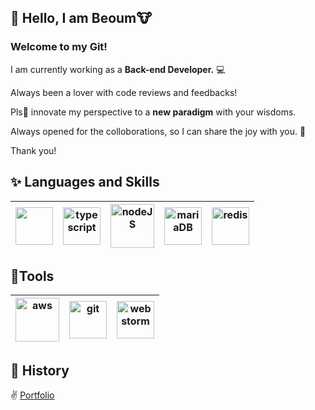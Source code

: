 ## 💬 Hello, I am Beoum🐮

### Welcome to my Git!

I am currently working as a __Back-end Developer.__ 💻

Always been a lover with code reviews and feedbacks!

Pls🙏 innovate my perspective to a __new paradigm__ with your wisdoms.

Always opened for the colloborations, so I can share the joy with you. 🤸

Thank you!

## ✨ Languages and Skills
<table>
<thead>
<tr>
<th align="center"><a target="_blank" rel="noopener noreferrer" href="https://raw.githubusercontent.com/coderjojo/coderjojo/master/img/js.png"><img src="https://raw.githubusercontent.com/coderjojo/coderjojo/master/img/js.png" width="60" style="max-width:100%;"></a></th>
<th align="center"><a target="_blank" rel="noopener noreferrer" href="https://user-images.githubusercontent.com/61001656/96733412-61482c80-13f4-11eb-9eba-fc8a2f68f41e.png"><img alt="typescript" src="https://user-images.githubusercontent.com/61001656/96733412-61482c80-13f4-11eb-9eba-fc8a2f68f41e.png" width="60" style="max-width:100%;"></a></th>
<th align="center"><a target="_blank" rel="noopener noreferrer" href="https://user-images.githubusercontent.com/61001656/96733646-a704f500-13f4-11eb-9501-e67622f9fc16.png"><img alt="nodeJS" src="https://user-images.githubusercontent.com/61001656/96733646-a704f500-13f4-11eb-9501-e67622f9fc16.png" width="70" style="max-width:100%;"></a></th>
<th align="center"><a target="_blank" rel="noopener noreferrer" href="https://user-images.githubusercontent.com/61001656/96733752-c69c1d80-13f4-11eb-87c1-37d0ceb8469b.png"><img alt="mariaDB" src="https://user-images.githubusercontent.com/61001656/96733752-c69c1d80-13f4-11eb-87c1-37d0ceb8469b.png" width="60" style="max-width:100%;"></a></th>
<th align="center"><a target="_blank" rel="noopener noreferrer" href="https://user-images.githubusercontent.com/61001656/96735908-019f5080-13f7-11eb-85b3-73836a4a83c1.png"><img alt="redis" src="https://user-images.githubusercontent.com/61001656/96735908-019f5080-13f7-11eb-85b3-73836a4a83c1.png" width="60" style="max-width:100%;"></a></th>
</tr>
</thead>
</table>

## 🔨Tools
<table>
<thead>
<tr>
<th align="center"><a target="_blank" rel="noopener noreferrer" href="https://user-images.githubusercontent.com/61001656/96733880-e4698280-13f4-11eb-89e0-f10a51579e52.png"><img alt="aws" src="https://user-images.githubusercontent.com/61001656/96733880-e4698280-13f4-11eb-89e0-f10a51579e52.png" width="70" style="max-width:100%;"></a></th>
<th align="center"><a target="_blank" rel="noopener noreferrer" href="https://user-images.githubusercontent.com/61001656/96733808-d61b6680-13f4-11eb-930d-36d4e803ea85.png"><img alt="git" src="https://user-images.githubusercontent.com/61001656/96733808-d61b6680-13f4-11eb-930d-36d4e803ea85.png" width="60" style="max-width:100%;"></a></th>
<th align="center"><a target="_blank" rel="noopener noreferrer" href="https://user-images.githubusercontent.com/61001656/96733936-f8ad7f80-13f4-11eb-90b2-35b18b3fa835.png"><img alt="webstorm" src="https://user-images.githubusercontent.com/61001656/96733936-f8ad7f80-13f4-11eb-90b2-35b18b3fa835.png" width="60" style="max-width:100%;"></a></th>
</tr>
</thead>
</table>


## 🧐 History
✌️ <a href="https://github.com/Beoum/Beoum/blob/main/portfolio.md">Portfolio</a>

